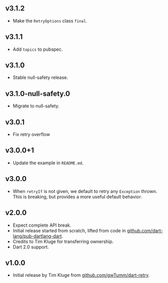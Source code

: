 ## v3.1.2
 * Make the `RetryOptions` class `final`.

## v3.1.1
 * Add `topics` to pubspec.

## v3.1.0
 * Stable null-safety release.

## v3.1.0-null-safety.0
 * Migrate to null-safety.

## v3.0.1
 * Fix retry overflow

## v3.0.0+1
 * Update the example in `README.md`.

## v3.0.0
 * When `retryIf` is not given, we default to retry any `Exception` thrown.
   This is breaking, but provides a more useful default behavior.

## v2.0.0
 * Expect complete API break.
 * Initial release started from scratch, lifted from code in
   [github.com/dart-lang/pub-dartlang-dart](https://github.com/dart-lang/pub-dartlang-dart).
 * Credits to Tim Kluge for transferring ownership.
 * Dart 2.0 support.

## v1.0.0
 * Initial release by Tim Kluge from 
   [github.com/gwTumm/dart-retry](https://github.com/gwTumm/dart-retry).
